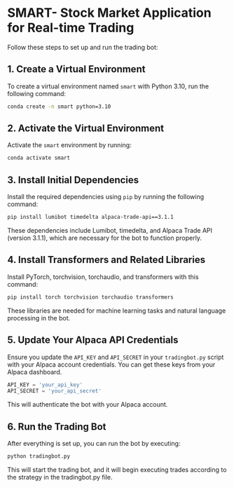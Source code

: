 # SMART- Stock Market Application for Real-time Trading

Follow these steps to set up and run the trading bot:

## 1. Create a Virtual Environment
To create a virtual environment named `smart` with Python 3.10, run the following command:

```bash
conda create -n smart python=3.10
```
## 2. Activate the Virtual Environment
Activate the `smart` environment by running:

```bash
conda activate smart
```
## 3. Install Initial Dependencies
Install the required dependencies using `pip` by running the following command:

```bash
pip install lumibot timedelta alpaca-trade-api==3.1.1
```
These dependencies include Lumibot, timedelta, and Alpaca Trade API (version 3.1.1), which are necessary for the bot to function properly.

## 4. Install Transformers and Related Libraries
Install PyTorch, torchvision, torchaudio, and transformers with this command:

```bash
pip install torch torchvision torchaudio transformers
```
These libraries are needed for machine learning tasks and natural language processing in the bot.

## 5. Update Your Alpaca API Credentials
Ensure you update the `API_KEY` and `API_SECRET` in your `tradingbot.py` script with your Alpaca account credentials. You can get these keys from your Alpaca dashboard.

```python
API_KEY = 'your_api_key'
API_SECRET = 'your_api_secret'
```
This will authenticate the bot with your Alpaca account.
## 6. Run the Trading Bot
After everything is set up, you can run the bot by executing:

```bash
python tradingbot.py
```
This will start the trading bot, and it will begin executing trades according to the strategy in the tradingbot.py file.

